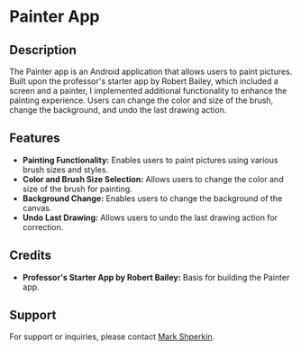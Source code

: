 <!DOCTYPE html>
<html lang="en">
<head>
  <meta charset="UTF-8">
  <meta name="viewport" content="width=device-width, initial-scale=1.0">
</head>
<body>

  <h1>Painter App</h1>

  <h2>Description</h2>
  <p>The Painter app is an Android application that allows users to paint pictures. Built upon the professor's starter app by Robert Bailey, which included a screen and a painter, I implemented additional functionality to enhance the painting experience. Users can change the color and size of the brush, change the background, and undo the last drawing action.</p>

  <h2>Features</h2>
  <ul>
    <li><strong>Painting Functionality:</strong> Enables users to paint pictures using various brush sizes and styles.</li>
    <li><strong>Color and Brush Size Selection:</strong> Allows users to change the color and size of the brush for painting.</li>
    <li><strong>Background Change:</strong> Enables users to change the background of the canvas.</li>
    <li><strong>Undo Last Drawing:</strong> Allows users to undo the last drawing action for correction.</li>
  </ul>

  <h2>Credits</h2>
  <ul>
    <li><strong>Professor's Starter App by Robert Bailey:</strong> Basis for building the Painter app.</li>
  </ul>


  <h2>Support</h2>
  <p>For support or inquiries, please contact <a href="mailto:markshperkin1@gmail.com">Mark Shperkin</a>.</p>

</body>
</html>

